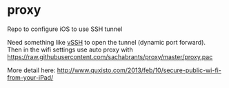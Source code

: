 # proxy

Repo to configure iOS to use SSH tunnel

Need something like [vSSH](https://itunes.apple.com/us/app/vssh-hd-lite/id535056241?mt=8) to open the tunnel (dynamic port forward).  
Then in the wifi settings use auto proxy with https://raw.githubusercontent.com/sachabrants/proxy/master/proxy.pac

More detail here: http://www.quxisto.com/2013/feb/10/secure-public-wi-fi-from-your-iPad/
